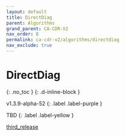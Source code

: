 ```yaml
---
layout: default
title: DirectDiag
parent: Algorithms
grand_parent: CA-CDR-V2
nav_order: 8
permalink: ca-cdr-v2/algorithms/directdiag
nav_exclude: true
---
```


# DirectDiag
{: .no_toc }
{: .d-inline-block }

v1.3.9-alpha-52
{: .label .label-purple }

TBD
{: .label .label-yellow }

[third_release](https://github.com/manleviet/CA-CDR-V2/blob/third_release/ca-cdr-package/src/main/java/at/tugraz/ist/ase/cacdr/algorithms/DirectDiag.java)
